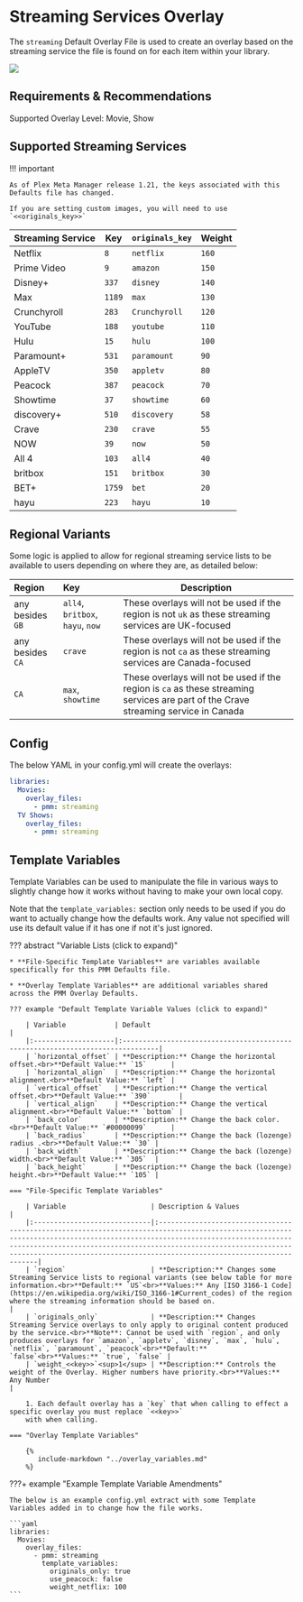 # Streaming Services Overlay

The `streaming` Default Overlay File is used to create an overlay based on the streaming service the file is found on 
for each item within your library.

![](images/streaming.png)

## Requirements & Recommendations

Supported Overlay Level: Movie, Show

## Supported Streaming Services


!!! important

    As of Plex Meta Manager release 1.21, the keys associated with this Defaults file has changed.

    If you are setting custom images, you will need to use `<<originals_key>>`

| Streaming Service | Key    | `originals_key` | Weight |
|:------------------|--------|:----------------|:-------|
| Netflix           | `8`    | `netflix`       | `160`  |
| Prime Video       | `9`    | `amazon`        | `150`  |
| Disney+           | `337`  | `disney`        | `140`  |
| Max               | `1189` | `max`           | `130`  |
| Crunchyroll       | `283`  | `Crunchyroll`   | `120`  |
| YouTube           | `188`  | `youtube`       | `110`  |
| Hulu              | `15`   | `hulu`          | `100`  |
| Paramount+        | `531`  | `paramount`     | `90`   |
| AppleTV           | `350`  | `appletv`       | `80`   |
| Peacock           | `387`  | `peacock`       | `70`   |
| Showtime          | `37`   | `showtime`      | `60`   |
| discovery+        | `510`  | `discovery`     | `58`   |
| Crave             | `230`  | `crave`         | `55`   |
| NOW               | `39`   | `now`           | `50`   |
| All 4             | `103`  | `all4`          | `40`   |
| britbox           | `151`  | `britbox`       | `30`   |
| BET+              | `1759` | `bet`           | `20`   |
| hayu              | `223`  | `hayu`          | `10`   |


## Regional Variants

Some logic is applied to allow for regional streaming service lists to be available to users depending on where they 
are, as detailed below:

| Region           | Key                              | Description                                                                                                                         |
|:-----------------|:---------------------------------|-------------------------------------------------------------------------------------------------------------------------------------|
| any besides `GB` | `all4`, `britbox`, `hayu`, `now` | These overlays will not be used if the region is not `uk` as these streaming services are UK-focused                                |
| any besides `CA` | `crave`                          | These overlays will not be used if the region is not `ca` as these streaming services are Canada-focused                            |
| `CA`             | `max`, `showtime`                | These overlays will not be used if the region is `ca` as these streaming services are part of the Crave streaming service in Canada |


## Config

The below YAML in your config.yml will create the overlays:

```yaml
libraries:
  Movies:
    overlay_files:
      - pmm: streaming
  TV Shows:
    overlay_files:
      - pmm: streaming
```

## Template Variables

Template Variables can be used to manipulate the file in various ways to slightly change how it works without having to 
make your own local copy.

Note that the `template_variables:` section only needs to be used if you do want to actually change how the defaults 
work. Any value not specified will use its default value if it has one if not it's just ignored.

??? abstract "Variable Lists (click to expand)"

    * **File-Specific Template Variables** are variables available specifically for this PMM Defaults file.

    * **Overlay Template Variables** are additional variables shared across the PMM Overlay Defaults.

    ??? example "Default Template Variable Values (click to expand)"

        | Variable            | Default                                                                        |
        |:--------------------|:-------------------------------------------------------------------------------|
        | `horizontal_offset` | **Description:** Change the horizontal offset.<br>**Default Value:** `15`      |
        | `horizontal_align`  | **Description:** Change the horizontal alignment.<br>**Default Value:** `left` |
        | `vertical_offset`   | **Description:** Change the vertical offset.<br>**Default Value:** `390`       |
        | `vertical_align`    | **Description:** Change the vertical alignment.<br>**Default Value:** `bottom` |
        | `back_color`        | **Description:** Change the back color.<br>**Default Value:** `#00000099`      |
        | `back_radius`       | **Description:** Change the back (lozenge) radius .<br>**Default Value:** `30` |
        | `back_width`        | **Description:** Change the back (lozenge) width.<br>**Default Value:** `305`  |
        | `back_height`       | **Description:** Change the back (lozenge) height.<br>**Default Value:** `105` |
        
    === "File-Specific Template Variables"

        | Variable                     | Description & Values                                                                                                                                                                                                                                                                                                            |
        |:-----------------------------|:--------------------------------------------------------------------------------------------------------------------------------------------------------------------------------------------------------------------------------------------------------------------------------------------------------------------------------|
        | `region`                     | **Description:** Changes some Streaming Service lists to regional variants (see below table for more information.<br>**Default:** `US`<br>**Values:** Any [ISO 3166-1 Code](https://en.wikipedia.org/wiki/ISO_3166-1#Current_codes) of the region where the streaming information should be based on.                                                                                                                   |
        | `originals_only`             | **Description:** Changes Streaming Service overlays to only apply to original content produced by the service.<br>**Note**: Cannot be used with `region`, and only produces overlays for `amazon`, `appletv`, `disney`, `max`, `hulu`, `netflix`, `paramount`, `peacock`<br>**Default:** `false`<br>**Values:** `true`, `false` |
        | `weight_<<key>>`<sup>1</sup> | **Description:** Controls the weight of the Overlay. Higher numbers have priority.<br>**Values:** Any Number                                                                                                                                                                                                                    |

        1. Each default overlay has a `key` that when calling to effect a specific overlay you must replace `<<key>>` 
        with when calling.

    === "Overlay Template Variables"

        {%
           include-markdown "../overlay_variables.md"
        %}

???+ example "Example Template Variable Amendments"

    The below is an example config.yml extract with some Template Variables added in to change how the file works.
    
    ```yaml
    libraries:
      Movies:
        overlay_files:
          - pmm: streaming
            template_variables:
              originals_only: true
              use_peacock: false
              weight_netflix: 100
    ```
